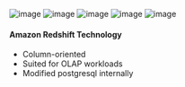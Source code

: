 ![image](https://user-images.githubusercontent.com/59595363/144727860-40c121bc-5533-4bd0-aeca-99a93aad4bba.png)
![image](https://user-images.githubusercontent.com/59595363/144727899-0398e3b7-bead-49fe-ac98-3cd6c73dd8a4.png)
![image](https://user-images.githubusercontent.com/59595363/144727904-3a604aad-960a-4b9f-afea-d461fb5efbf9.png)
![image](https://user-images.githubusercontent.com/59595363/144727940-cf722d19-d89e-41c4-b36b-75014caf1984.png)
![image](https://user-images.githubusercontent.com/59595363/144727961-81af0f08-3089-4cf8-8cbd-6f458c4427e9.png)
 #### Amazon Redshift Technology
 + Column-oriented
 + Suited for OLAP workloads
 + Modified postgresql internally
